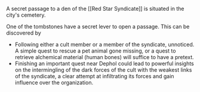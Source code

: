 A secret passage to a den of the [[Red Star Syndicate]] is situated in the city's cemetery.

One of the tombstones have a secret lever to open a passage. This can be discovered by 

- Following either a cult member or a member of the syndicate, unnoticed. A simple quest to rescue a pet animal gone missing, or a quest to retrieve alchemical material (human bones) will suffice to have a pretext.
- Finishing an important quest near Dephol could lead to powerful insights on the intermingling of the dark forces of the cult with the weakest links of the syndicate, a clear attempt at infiltrating its forces and gain influence over the organization. 